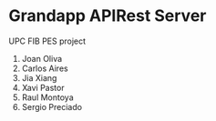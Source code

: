 # Grandapp APIRest Server

UPC FIB PES project

1. Joan Oliva
1. Carlos Aires
1. Jia Xiang
1. Xavi Pastor
1. Raul Montoya
1. Sergio Preciado
